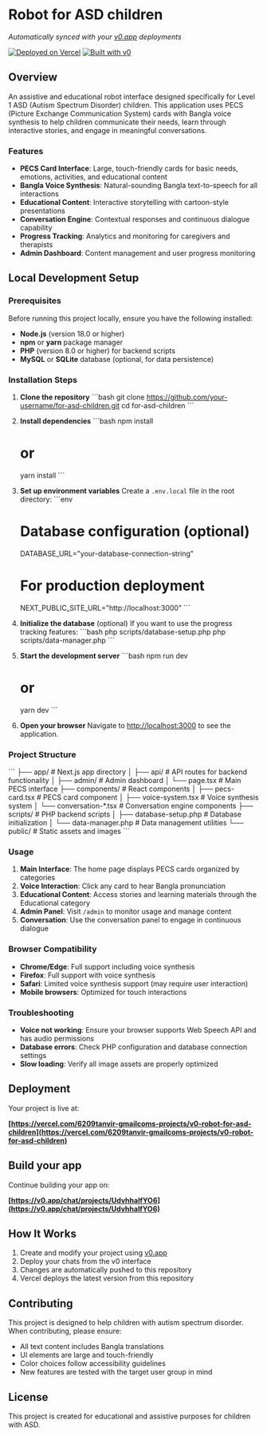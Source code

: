 # Robot for ASD children

*Automatically synced with your [v0.app](https://v0.app) deployments*

[![Deployed on Vercel](https://img.shields.io/badge/Deployed%20on-Vercel-black?style=for-the-badge&logo=vercel)](https://vercel.com/6209tanvir-gmailcoms-projects/v0-robot-for-asd-children)
[![Built with v0](https://img.shields.io/badge/Built%20with-v0.app-black?style=for-the-badge)](https://v0.app/chat/projects/UdvhhaIfYO6)

## Overview

An assistive and educational robot interface designed specifically for Level 1 ASD (Autism Spectrum Disorder) children. This application uses PECS (Picture Exchange Communication System) cards with Bangla voice synthesis to help children communicate their needs, learn through interactive stories, and engage in meaningful conversations.

### Features

- **PECS Card Interface**: Large, touch-friendly cards for basic needs, emotions, activities, and educational content
- **Bangla Voice Synthesis**: Natural-sounding Bangla text-to-speech for all interactions
- **Educational Content**: Interactive storytelling with cartoon-style presentations
- **Conversation Engine**: Contextual responses and continuous dialogue capability
- **Progress Tracking**: Analytics and monitoring for caregivers and therapists
- **Admin Dashboard**: Content management and user progress monitoring

## Local Development Setup

### Prerequisites

Before running this project locally, ensure you have the following installed:

- **Node.js** (version 18.0 or higher)
- **npm** or **yarn** package manager
- **PHP** (version 8.0 or higher) for backend scripts
- **MySQL** or **SQLite** database (optional, for data persistence)

### Installation Steps

1. **Clone the repository**
   \`\`\`bash
   git clone https://github.com/your-username/for-asd-children.git
   cd for-asd-children
   \`\`\`

2. **Install dependencies**
   \`\`\`bash
   npm install
   # or
   yarn install
   \`\`\`

3. **Set up environment variables**
   Create a `.env.local` file in the root directory:
   \`\`\`env
   # Database configuration (optional)
   DATABASE_URL="your-database-connection-string"
   
   # For production deployment
   NEXT_PUBLIC_SITE_URL="http://localhost:3000"
   \`\`\`

4. **Initialize the database** (optional)
   If you want to use the progress tracking features:
   \`\`\`bash
   php scripts/database-setup.php
   php scripts/data-manager.php
   \`\`\`

5. **Start the development server**
   \`\`\`bash
   npm run dev
   # or
   yarn dev
   \`\`\`

6. **Open your browser**
   Navigate to [http://localhost:3000](http://localhost:3000) to see the application.

### Project Structure

\`\`\`
├── app/                    # Next.js app directory
│   ├── api/               # API routes for backend functionality
│   ├── admin/             # Admin dashboard
│   └── page.tsx           # Main PECS interface
├── components/            # React components
│   ├── pecs-card.tsx      # PECS card component
│   ├── voice-system.tsx   # Voice synthesis system
│   └── conversation-*.tsx # Conversation engine components
├── scripts/               # PHP backend scripts
│   ├── database-setup.php # Database initialization
│   └── data-manager.php   # Data management utilities
└── public/               # Static assets and images
\`\`\`

### Usage

1. **Main Interface**: The home page displays PECS cards organized by categories
2. **Voice Interaction**: Click any card to hear Bangla pronunciation
3. **Educational Content**: Access stories and learning materials through the Educational category
4. **Admin Panel**: Visit `/admin` to monitor usage and manage content
5. **Conversation**: Use the conversation panel to engage in continuous dialogue

### Browser Compatibility

- **Chrome/Edge**: Full support including voice synthesis
- **Firefox**: Full support with voice synthesis
- **Safari**: Limited voice synthesis support (may require user interaction)
- **Mobile browsers**: Optimized for touch interactions

### Troubleshooting

- **Voice not working**: Ensure your browser supports Web Speech API and has audio permissions
- **Database errors**: Check PHP configuration and database connection settings
- **Slow loading**: Verify all image assets are properly optimized

## Deployment

Your project is live at:

**[https://vercel.com/6209tanvir-gmailcoms-projects/v0-robot-for-asd-children](https://vercel.com/6209tanvir-gmailcoms-projects/v0-robot-for-asd-children)**

## Build your app

Continue building your app on:

**[https://v0.app/chat/projects/UdvhhaIfYO6](https://v0.app/chat/projects/UdvhhaIfYO6)**

## How It Works

1. Create and modify your project using [v0.app](https://v0.app)
2. Deploy your chats from the v0 interface
3. Changes are automatically pushed to this repository
4. Vercel deploys the latest version from this repository

## Contributing

This project is designed to help children with autism spectrum disorder. When contributing, please ensure:

- All text content includes Bangla translations
- UI elements are large and touch-friendly
- Color choices follow accessibility guidelines
- New features are tested with the target user group in mind

## License

This project is created for educational and assistive purposes for children with ASD.

